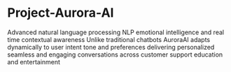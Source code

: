 # Project-Aurora-AI
Advanced natural language processing NLP emotional intelligence and real time contextual awareness Unlike traditional chatbots AuroraAI adapts dynamically to user intent tone and preferences delivering personalized seamless and engaging conversations across customer support education and entertainment
